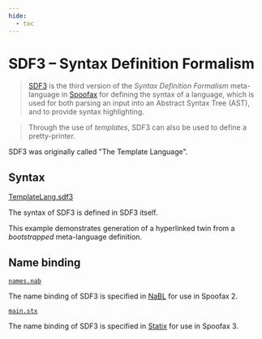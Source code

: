 ```yaml
---
hide:
  - toc
---
```


# SDF3 – Syntax Definition Formalism

> [SDF3] is the third version of the _Syntax Definition Formalism_ meta-language in [Spoofax]
for defining the syntax of a language,
which is used for both parsing an input into an Abstract Syntax Tree (AST),
and to provide syntax highlighting.

> Through the use of _templates_,
SDF3 can also be used to define a pretty-printer.

SDF3 was originally called "The Template Language".

## Syntax

[TemplateLang.sdf3](syntax/TemplateLang.sdf3.md)

The syntax of SDF3 is defined in SDF3 itself.

This example demonstrates generation of a hyperlinked twin from a _bootstrapped_ meta-language definition.

## Name binding

[`names.nab`](trans/analysis/names.nab.md)

The name binding of SDF3 is specified in [NaBL] for use in Spoofax 2.

[`main.stx`](trans/statix/main.stx.md)

The name binding of SDF3 is specified in [Statix] for use in Spoofax 3.

[Spoofax]: https://spoofax.dev
[SDF3]: https://spoofax.dev/references/sdf3/
[NaBL]: https://www.metaborg.org/en/latest/source/langdev/meta/lang/nabl2/nabl.html
[Statix]: https://spoofax.dev/references/statix/
